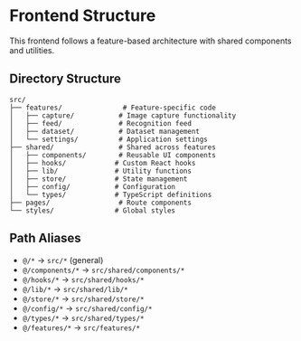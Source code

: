 # Frontend Structure

This frontend follows a feature-based architecture with shared components and utilities.

## Directory Structure

```
src/
├── features/               # Feature-specific code
│   ├── capture/           # Image capture functionality
│   ├── feed/              # Recognition feed
│   ├── dataset/           # Dataset management
│   └── settings/          # Application settings
├── shared/                # Shared across features
│   ├── components/        # Reusable UI components
│   ├── hooks/            # Custom React hooks
│   ├── lib/              # Utility functions
│   ├── store/            # State management
│   ├── config/           # Configuration
│   └── types/            # TypeScript definitions
├── pages/                 # Route components
└── styles/               # Global styles
```

## Path Aliases

- `@/*` → `src/*` (general)
- `@/components/*` → `src/shared/components/*`
- `@/hooks/*` → `src/shared/hooks/*`
- `@/lib/*` → `src/shared/lib/*`
- `@/store/*` → `src/shared/store/*`
- `@/config/*` → `src/shared/config/*`
- `@/types/*` → `src/shared/types/*`
- `@/features/*` → `src/features/*`